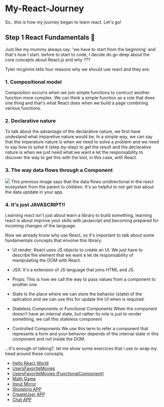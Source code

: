 # My-React-Journey

So.. this is how my journey began to learn react.
Let's go!

## Step 1 React Fundamentals :runner:

Just like my mummy always say: 'we have to start from the beginning' and that's how I start.
before to start to code, I decide do go deep about the core concepts about React.js and
why ???

Tyler mcginnis tells four reasons why we should use react and they are:

### 1. Compositional model
   Composition occurrs when we join simple functions to contruct another function more complex. We can think a simple function as a role that does one thing and that's what React does when we build a page combining various functions.
   
### 2. Declarative nature
   To talk about the advantage of the declarative nature, we first have undestand what imparetive nature would be. In a simple way, we can say that the imperature nature is when we need to solve a problem and we need to say how to solve it (step-by-step) to get the result and the declarative nature is when we just need what we want e let the responsability to discover the way to get this with the tool, in this case, with React.
   
### 3. The way data flows through a Component
   <img src="https://i.imgur.com/bLKFqdd.png" />
   This previous image says that the data flows unidirectional in the react ecosystem from the parent to children. It's so          helpful to not get lost about the data uptdate in your app.
    
### 4. It's just JAVASCRIPT!!
   Learning react isn't just about learn a library to build something, learning react is about improve your skills with javascript and becoming prepared for incoming changes of the language.
   
Now we already know why use React, so it's important to talk about some fundamentals concepts that envolve this library:

* UI render:
React uses JS objects to create an UI. We just have to describe the element that we want e let de responsability of     manipulating the DOM with React.

* JSX:
It's a extension of JS language that joins HTML and JS.
* Props:
This is how we call the way to pass values from a component to another one.

* State
Is the place where we can store the behavior (state) of the aplication and we can use this for update the UI when is required.
* Stateless Components or Functional Components
When the component doesn't have an internal state, but rather its role is just to render something, we call this stateless component
* Controlled Components
We use this term to refer a component that represents a form and your behavior depends of the internal state in this component and not inside the DOM.

...It's enough of talking?.
let me show some exercices that i use to wrap my head around these concepts.

* [Hello React World](https://github.com/thaydds/My-React-Journey/tree/master/React%20Fundamentals/1-FM)
* [UsersFavoriteMovies](https://github.com/thaydds/My-React-Journey/tree/master/React%20Fundamentals/2-UsersFavoriteMovies)
* [UsersFavoriteMovies (FunctionalComponent)](https://github.com/thaydds/My-React-Journey/tree/master/React%20Fundamentals/3-UsersFavoriteMovies (FunctionalComponent))
* [Math Game](https://github.com/thaydds/My-React-Journey/tree/master/React%20Fundamentals/4-MathGame)
* [Input Mirror](https://github.com/thaydds/My-React-Journey/tree/master/React%20Fundamentals/5-InputMirror)
* [Shopṕing APP](https://github.com/thaydds/My-React-Journey/tree/master/React%20Fundamentals/6-ShoppingApp)
* [CreateUser APP](https://github.com/thaydds/My-React-Journey/tree/master/React%20Fundamentals/7-CreaterUserApp)
* [Chat APP](https://github.com/thaydds/My-React-Journey/tree/master/React%20Fundamentals/8-ChatApp)






